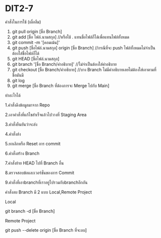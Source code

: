 # DIT2-7
คำสั่งในการใช้ (เผื่อลืม)
1. git pull origin [ชื่อ Branch] 
2. git add [ชื่อ ไฟล์.นามสกุล] //หรือใช้ . แทนชื่อไฟล์ก็ได้เพื่อแทนไฟล์ทั้งหมด
3. git commit -m '[คอมเม้น]'
4. git push [ชื่อไฟล์.นามสกุล] origin [ชื่อ Branch] //กรณีที่จะ push ไฟล์ทั้งหมดไม่จำเป็นต้องใส่ชื่อไฟล์ก็ได้
5. git HEAD [ชื่อไฟล์.นามสกุล]
6. git branch '[ชื่อ Branch/คำอธิบาย]' //ไม่จำเป็นต้องใส่คำอธิบาย
7. git checkout [ชื่อ Branch/คำอธิบาย] //บาง Branch ไม่มีคำอธิบายเลยไม่ต้องใส่เอาตามที่ชื่อมันมี
8. git log
9. git merge [ชื่อ Branch ที่ต้องการจะ Merge ไปกับ Main]

ทำอะไรได้

1.คำสั่งดึงข้อมูลมาจาก Repo

2.เอาคำสั่งที่แก้ไขสำเร็จแล้วไปวางที่ Staging Area

3.คำสั่งยืนยันว่าจะส่ง

4.คำสั่งส่ง

5.ยกเลิกหรือ Reset การ commit

6.คำสั่งสร้าง Branch

7.คำสั่งย้าย HEAD ไปที่ Branch อื่น

8.ตรวจสอบข้อและเวอร์ชั่นของการ Commit

9.คำสั่งที่เอาbranchที่เราอยู่ไปรวมกับbranchอีกอัน


คำสั่งลบ Branch มี 2 แบบ Local,Remote Project

Local

git branch -d [ชื่อ Branch]

Remote Project

git push --delete origin [ชื่อ Branch ที่จะลบ]


